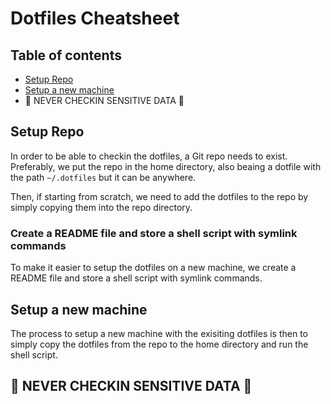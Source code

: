 # Dotfiles Cheatsheet

## Table of contents
* [Setup Repo](#setup-repo)
* [Setup a new machine](#setup-a-new-machine)
* 🚨 NEVER CHECKIN SENSITIVE DATA 🚨

## Setup Repo
In order to be able to checkin the dotfiles, a Git repo needs to exist.
Preferably, we put the repo in the home directory, also beaing a dotfile with the path `~/.dotfiles` but it can be anywhere.

Then, if starting from scratch, we need to add the dotfiles to the repo by simply copying them into the repo directory.

### Create a README file and store a shell script with symlink commands

To make it easier to setup the dotfiles on a new machine, we create a README file and store a shell script with symlink commands.

## Setup a new machine
The process to setup a new machine with the exisiting dotfiles is then to simply copy the dotfiles from the repo to the home directory and run the shell script.

## 🚨 NEVER CHECKIN SENSITIVE DATA 🚨
